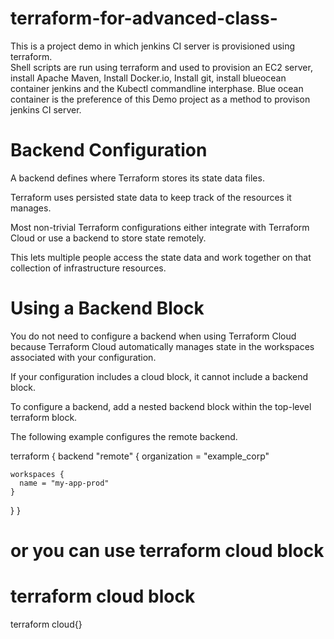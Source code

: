 # terraform-for-advanced-class-
This is a project demo in which jenkins CI server is provisioned using terraform.  
Shell scripts are run using terraform and used to provision an EC2 server, install Apache Maven, Install Docker.io, Install git, install blueocean container jenkins and the Kubectl commandline interphase. 
Blue ocean container is the preference of this Demo project as a method to provison jenkins CI server.  


# Backend Configuration

A backend defines where Terraform stores its state data files.

Terraform uses persisted state data to keep track of the resources it manages. 

Most non-trivial Terraform configurations either integrate with Terraform Cloud or use a backend to store state remotely. 

This lets multiple people access the state data and work together on that collection of infrastructure resources.

# Using a Backend Block

You do not need to configure a backend when using Terraform Cloud because Terraform Cloud automatically manages state in the workspaces associated with your configuration. 

If your configuration includes a cloud block, it cannot include a backend block.

To configure a backend, add a nested backend block within the top-level terraform block.

The following example configures the remote backend.

terraform {
  backend "remote" {
    organization = "example_corp"

    workspaces {
      name = "my-app-prod"
    }
  }
}

# or you can use terraform cloud block 

# terraform cloud block 

terraform 
 cloud{}
